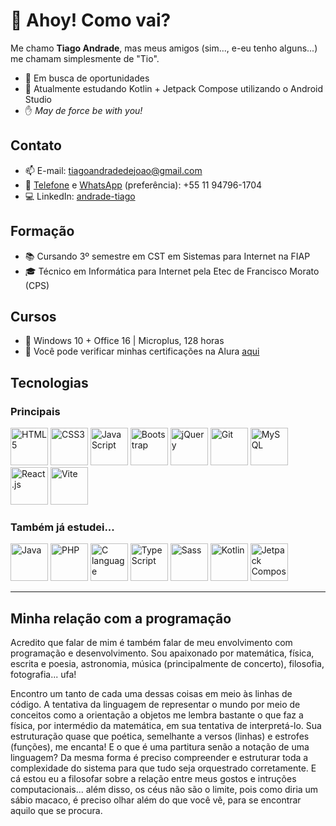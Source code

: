 # :wave: Ahoy! Como vai?
Me chamo **Tiago Andrade**, mas meus amigos (sim..., e-eu tenho alguns...) me chamam simplesmente de "Tio".

- :briefcase: Em busca de oportunidades
- :book: Atualmente estudando Kotlin + Jetpack Compose utilizando o Android Studio
- :raised_hand: _May de force be with you!_

## Contato
- :mailbox: E-mail: [tiagoandradedejoao@gmail.com](mailto:tiagoandradedejoao@gmail.com)
- :speech_balloon: [Telefone](tel:11947961704) e [WhatsApp](wa.me/5511947961704) (preferência): +55 11 94796-1704
- :computer: LinkedIn: [andrade-tiago](https://www.linkedin.com/in/andrade-tiago)

## Formação
- :books: Cursando 3º semestre em CST em Sistemas para Internet na FIAP
- :mortar_board: Técnico em Informática para Internet pela Etec de Francisco Morato (CPS)

 ## Cursos
 - :ledger: Windows 10 + Office 16 | Microplus, 128 horas
 - :blue_book: Você pode verificar minhas certificações na Alura [aqui](https://cursos.alura.com.br/user/andrade-tiago)

## Tecnologias
### Principais
<div display="inline-block">
	<img src="https://cdn.jsdelivr.net/gh/devicons/devicon@latest/icons/html5/html5-original.svg" height="60" alt="HTML5" title="HTML5" />
	<img src="https://cdn.jsdelivr.net/gh/devicons/devicon@latest/icons/css3/css3-original.svg" height="60" alt="CSS3" title="CSS3" />
	<img src="https://cdn.jsdelivr.net/gh/devicons/devicon@latest/icons/javascript/javascript-original.svg" height="60" alt="JavaScript" title="JavaScript" />
	<img src="https://cdn.jsdelivr.net/gh/devicons/devicon@latest/icons/bootstrap/bootstrap-original.svg" height="60" alt="Bootstrap" title="Bootstrap" />
	<img src="https://cdn.jsdelivr.net/gh/devicons/devicon@latest/icons/jquery/jquery-plain-wordmark.svg" height="60" alt="jQuery" title="jQuery" />
	<img src="https://cdn.jsdelivr.net/gh/devicons/devicon@latest/icons/git/git-original.svg" height="60" alt="Git" title="Git" />
	<img src="https://cdn.jsdelivr.net/gh/devicons/devicon@latest/icons/mysql/mysql-original-wordmark.svg" height="60" alt="MySQL" title="MySQL" />
	<img src="https://cdn.jsdelivr.net/gh/devicons/devicon@latest/icons/react/react-original-wordmark.svg" height="60" alt="React.js" title="React.js" />
	<img src="https://cdn.jsdelivr.net/gh/devicons/devicon@latest/icons/vitejs/vitejs-original.svg" height="60" alt="Vite" title="Vite" />
</div>

### Também já estudei...
<div display="inline-block">
	<img src="https://cdn.jsdelivr.net/gh/devicons/devicon@latest/icons/java/java-original-wordmark.svg" height="60" alt="Java" title="Java" />
	<img src="https://github.com/mkole/tech-icons/blob/main/icons/php/php-plain.svg" height="60" alt="PHP" title="PHP" />
	<img src="https://github.com/mkole/tech-icons/blob/main/icons/c/c-language-original.svg" height="60" alt="C language" title="C language" />
	<img src="https://cdn.jsdelivr.net/gh/devicons/devicon@latest/icons/typescript/typescript-original.svg" height="60" alt="TypeScript" title="TypeScript" />
	<img src="https://cdn.jsdelivr.net/gh/devicons/devicon@latest/icons/sass/sass-original.svg" height="60" alt="Sass" title="Sass" />
	<img src="https://github.com/mkole/tech-icons/blob/main/icons/kotlin/kotlin-original.svg" height="60" alt="Kotlin" title="Kotlin" />
	<img src="https://cdn.jsdelivr.net/gh/devicons/devicon@latest/icons/jetpackcompose/jetpackcompose-original.svg" height="60" alt="Jetpack Compose" title="Jetpack Compose" />
</div>

<hr />

## Minha relação com a programação
Acredito que falar de mim é também falar de meu envolvimento com programação e desenvolvimento. Sou apaixonado por matemática, física, escrita e poesia, astronomia, música (principalmente de concerto), filosofia, fotografia... ufa!

Encontro um tanto de cada uma dessas coisas em meio às linhas de código. A tentativa da linguagem de representar o mundo por meio de conceitos como a orientação a objetos me lembra bastante o que faz a física, por intermédio da matemática, em sua tentativa de interpretá-lo. Sua estruturação quase que poética, semelhante a versos (linhas) e estrofes (funções), me encanta! E o que é uma partitura senão a notação de uma linguagem? Da mesma forma é preciso compreender e estruturar toda a complexidade do sistema para que tudo seja orquestrado corretamente. E cá estou eu a filosofar sobre a relação entre meus gostos e intruções computacionais... além disso, os céus não são o limite, pois como diria um sábio macaco, é preciso olhar além do que você vê, para se encontrar aquilo que se procura.
